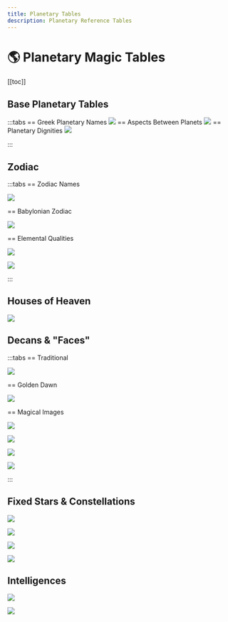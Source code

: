 ```yaml
---
title: Planetary Tables
description: Planetary Reference Tables
---
```


# 🌎 Planetary Magic Tables

[[toc]]

## Base Planetary Tables

:::tabs
== Greek Planetary Names
![](https://i.imgur.com/yaK34ee.png)
== Aspects Between Planets
![](https://i.imgur.com/TYAzy7M.png)
== Planetary Dignities
![](https://i.imgur.com/vZkBZ5B.png)

:::

## Zodiac

:::tabs
== Zodiac Names

![](https://i.imgur.com/8gVdaTC.png)

== Babylonian Zodiac

![](https://i.imgur.com/2vu4v4Q.png)

== Elemental Qualities

![](https://i.imgur.com/jzBd0Bw.png)

![](https://i.imgur.com/VEZxbw0.png)

:::

## Houses of Heaven

![](https://i.imgur.com/fofiuzd.png)

## Decans & "Faces"

:::tabs
== Traditional

![](https://i.imgur.com/lcUDRL1.png)

== Golden Dawn

![](https://i.imgur.com/s0hNTQ9.png)

== Magical Images

![](https://i.imgur.com/eMdKLl9.png)

![](https://i.imgur.com/KozOQY1.png)

![](https://i.imgur.com/p25AOLG.png)

![](https://i.imgur.com/q49mgeQ.png)

:::

## Fixed Stars & Constellations

![](https://i.imgur.com/8MhE6UT.png)

![](https://i.imgur.com/CvV2GJQ.png)

![](https://i.imgur.com/XxNux6n.png)

![](https://i.imgur.com/qlzG4Ff.png)

## Intelligences

![](https://i.imgur.com/7J3yc6P.png)

![](https://i.imgur.com/tZHI0Mc.png)

